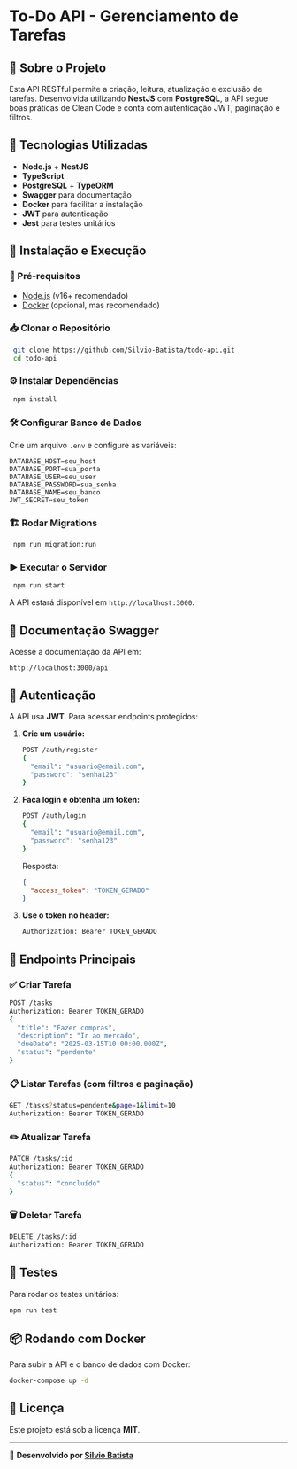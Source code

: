 # To-Do API - Gerenciamento de Tarefas

## 📌 Sobre o Projeto
Esta API RESTful permite a criação, leitura, atualização e exclusão de tarefas. Desenvolvida utilizando **NestJS** com **PostgreSQL**, a API segue boas práticas de Clean Code e conta com autenticação JWT, paginação e filtros.

## 🚀 Tecnologias Utilizadas
- **Node.js** + **NestJS**
- **TypeScript**
- **PostgreSQL** + **TypeORM**
- **Swagger** para documentação
- **Docker** para facilitar a instalação
- **JWT** para autenticação
- **Jest** para testes unitários

## 📂 Instalação e Execução

### 🔧 Pré-requisitos
- [Node.js](https://nodejs.org/en/) (v16+ recomendado)
- [Docker](https://www.docker.com/) (opcional, mas recomendado)

### 📥 Clonar o Repositório
```sh
 git clone https://github.com/Silvio-Batista/todo-api.git
 cd todo-api
```

### ⚙️ Instalar Dependências
```sh
 npm install
```

### 🛠️ Configurar Banco de Dados
Crie um arquivo `.env` e configure as variáveis:
```env
DATABASE_HOST=seu_host
DATABASE_PORT=sua_porta
DATABASE_USER=seu_user
DATABASE_PASSWORD=sua_senha
DATABASE_NAME=seu_banco
JWT_SECRET=seu_token

```

### 🏗️ Rodar Migrations
```sh
 npm run migration:run
```

### ▶️ Executar o Servidor
```sh
 npm run start
```
A API estará disponível em `http://localhost:3000`.

## 📜 Documentação Swagger
Acesse a documentação da API em:
```
http://localhost:3000/api
```

## 🔑 Autenticação
A API usa **JWT**. Para acessar endpoints protegidos:
1. **Crie um usuário:**
   ```sh
   POST /auth/register
   {
     "email": "usuario@email.com",
     "password": "senha123"
   }
   ```
2. **Faça login e obtenha um token:**
   ```sh
   POST /auth/login
   {
     "email": "usuario@email.com",
     "password": "senha123"
   }
   ```
   Resposta:
   ```json
   {
     "access_token": "TOKEN_GERADO"
   }
   ```
3. **Use o token no header:**
   ```sh
   Authorization: Bearer TOKEN_GERADO
   ```

## 📌 Endpoints Principais

### ✅ Criar Tarefa
```sh
POST /tasks
Authorization: Bearer TOKEN_GERADO
{
  "title": "Fazer compras",
  "description": "Ir ao mercado",
  "dueDate": "2025-03-15T10:00:00.000Z",
  "status": "pendente"
}
```

### 📋 Listar Tarefas (com filtros e paginação)
```sh
GET /tasks?status=pendente&page=1&limit=10
Authorization: Bearer TOKEN_GERADO
```

### ✏️ Atualizar Tarefa
```sh
PATCH /tasks/:id
Authorization: Bearer TOKEN_GERADO
{
  "status": "concluído"
}
```

### 🗑️ Deletar Tarefa
```sh
DELETE /tasks/:id
Authorization: Bearer TOKEN_GERADO
```

## 🧪 Testes
Para rodar os testes unitários:
```sh
npm run test
```

## 📦 Rodando com Docker
Para subir a API e o banco de dados com Docker:
```sh
docker-compose up -d
```

## 📜 Licença
Este projeto está sob a licença **MIT**.

---

🚀 **Desenvolvido por [Silvio Batista](https://github.com/Silvio-Batista)**